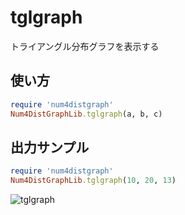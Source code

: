 tglgraph
========
トライアングル分布グラフを表示する

## 使い方

```ruby
require 'num4distgraph'
Num4DistGraphLib.tglgraph(a, b, c)
```

## 出力サンプル

```ruby
require 'num4distgraph'
Num4DistGraphLib.tglgraph(10, 20, 13)
```
![tglgraph](images/tglGraph.jpg)

